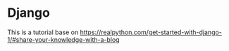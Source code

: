 # Django

This is a tutorial base on https://realpython.com/get-started-with-django-1/#share-your-knowledge-with-a-blog
